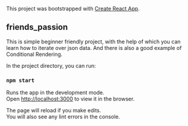 This project was bootstrapped with [Create React App](https://github.com/facebook/create-react-app).

## friends_passion

This is simple beginner friendly project, with the help of which you can learn how to iterate over json data. And there is also a good example of Conditional Rendering.

In the project directory, you can run:

### `npm start`

Runs the app in the development mode.<br>
Open [http://localhost:3000](http://localhost:3000) to view it in the browser.

The page will reload if you make edits.<br>
You will also see any lint errors in the console.
